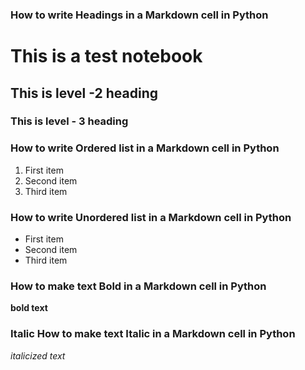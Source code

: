 ### How to write Headings in a Markdown cell in Python
# This is a test notebook
## This is level -2 heading
### This is level - 3 heading

### How to write Ordered list in a Markdown cell in Python
1. First item
2. Second item
3. Third item

### How to write Unordered list in a Markdown cell in Python 
- First item
- Second item
- Third item

### How to make text Bold in a Markdown cell in Python
**bold text**

### Italic How to make text Italic in a Markdown cell in Python
*italicized text*
